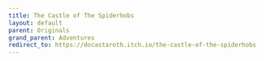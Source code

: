 ```yaml
---
title: The Castle of The Spiderhobs
layout: default
parent: Originals
grand_parent: Adventures
redirect_to: https://docastaroth.itch.io/the-castle-of-the-spiderhobs
---
```

